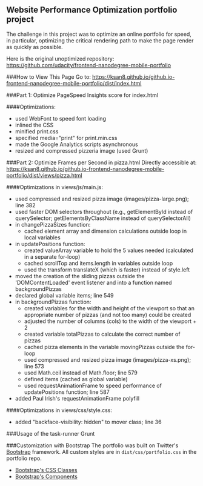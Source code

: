## Website Performance Optimization portfolio project

The challenge in this project was to optimize an online portfolio for speed, in particular, optimizing the critical rendering path to make the page render as quickly as possible.

Here is the original unoptimized repository: https://github.com/udacity/frontend-nanodegree-mobile-portfolio

###How to View This Page
Go to: https://ksan8.github.io/github.io-frontend-nanodegree-mobile-portfolio/dist/index.html

###Part 1: Optimize PageSpeed Insights score for index.html

####Optimizations:

* used WebFont to speed font loading
* inlined the CSS
* minified print.css
* specified media="print" for print.min.css
* made the Google Analytics scripts asynchronous
* resized and compressed pizzeria image (used Grunt)

###Part 2: Optimize Frames per Second in pizza.html
Directly accessible at: https://ksan8.github.io/github.io-frontend-nanodegree-mobile-portfolio/dist/views/pizza.html

####Optimizations in views/js/main.js:

* used compressed and resized pizza image (images/pizza-large.png); line 382
* used faster DOM selectors throughout (e.g., getElementById instead of querySelector; getElementsByClassName instead of querySelectorAll)
* in changePizzaSizes function:
  * cached element array and dimension calculations outside loop in local variables
* in updatePositions function:
  * created valueArray variable to hold the 5  values needed (calculated in a separate for-loop)
  * cached scrollTop and items.length in variables outside loop
  * used the transform translateX (which is faster) instead of style.left
* moved the creation of the sliding pizzas outside the 'DOMContentLoaded' event listener and into a function named backgroundPizzas
* declared global variable items; line 549
* in backgroundPizzas function:
  * created variables for the width and height of the viewport so that an appropriate number of pizzas (and not too many) could be created
  * adjusted the number of columns (cols) to the width of the viewport + 2
  * created variable totalPizzas to calculate the correct number of pizzas
  * cached pizza elements in the variable movingPizzas outside the for-loop
  * used compressed and resized pizza image (images/pizza-xs.png); line 573
  * used Math.ceil instead of Math.floor; line 579
  * defined items (cached as global variable)
  * used requestAnimationFrame to speed performance of updatePositions function; line 587
* added Paul Irish's requestAnimationFrame polyfill

####Optimizations in views/css/style.css:

* added "backface-visibility: hidden" to mover class; line 36

###Usage of the task-runner Grunt


###Customization with Bootstrap
The portfolio was built on Twitter's <a href="http://getbootstrap.com/">Bootstrap</a> framework. All custom styles are in `dist/css/portfolio.css` in the portfolio repo.

* <a href="http://getbootstrap.com/css/">Bootstrap's CSS Classes</a>
* <a href="http://getbootstrap.com/components/">Bootstrap's Components</a>

